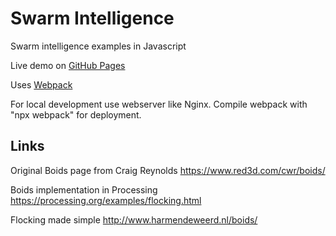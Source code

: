 
# Swarm Intelligence

Swarm intelligence examples in Javascript

Live demo on [GitHub Pages](https://jochenfromm.github.io/SwarmIntelligence/)

Uses [Webpack](https://github.com/webpack/webpack)

For local development use webserver like Nginx.
Compile webpack with "npx webpack" for deployment.


## Links

Original Boids page from Craig Reynolds
https://www.red3d.com/cwr/boids/

Boids implementation in Processing
https://processing.org/examples/flocking.html

Flocking made simple
http://www.harmendeweerd.nl/boids/